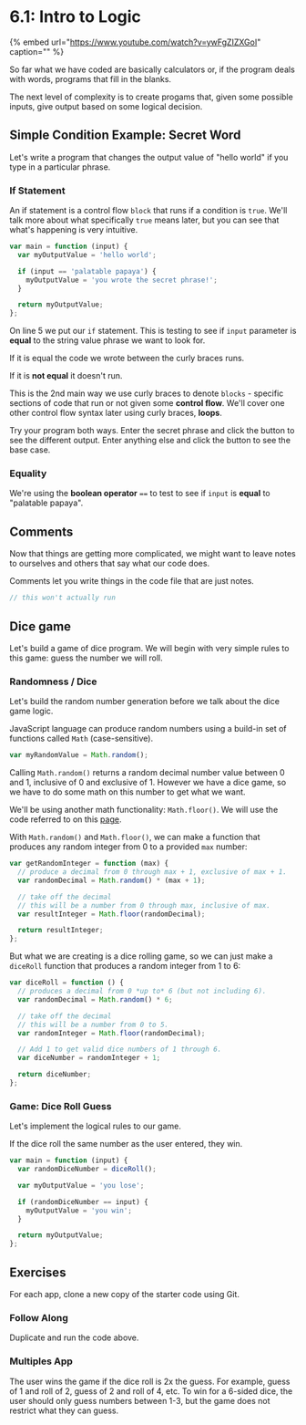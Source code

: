 # 6.1: Intro to Logic

{% embed url="https://www.youtube.com/watch?v=ywFgZIZXGoI" caption="" %}

So far what we have coded are basically calculators or, if the program deals with words, programs that fill in the blanks.

The next level of complexity is to create progams that, given some possible inputs, give output based on some logical decision.

## Simple Condition Example: Secret Word

Let's write a program that changes the output value of "hello world" if you type in a particular phrase.

### If Statement

An if statement is a control flow `block` that runs if a condition is `true`. We'll talk more about what specifically `true` means later, but you can see that what's happening is very intuitive.

```javascript
var main = function (input) {
  var myOutputValue = 'hello world';

  if (input == 'palatable papaya') {
    myOutputValue = 'you wrote the secret phrase!';
  }

  return myOutputValue;
};
```

On line 5 we put our `if` statement. This is testing to see if `input` parameter is **equal** to the string value phrase we want to look for.

If it is equal the code we wrote between the curly braces runs.

If it is **not equal** it doesn't run.

This is the 2nd main way we use curly braces to denote `blocks` - specific sections of code that run or not given some **control flow**. We'll cover one other control flow syntax later using curly braces, **loops**.

Try your program both ways. Enter the secret phrase and click the button to see the different output. Enter anything else and click the button to see the base case.

### Equality

We're using the **boolean operator** `==` to test to see if `input` is **equal** to "palatable papaya".

## Comments

Now that things are getting more complicated, we might want to leave notes to ourselves and others that say what our code does.

Comments let you write things in the code file that are just notes.

```javascript
// this won't actually run
```

## Dice game

Let's build a game of dice program. We will begin with very simple rules to this game: guess the number we will roll.

### Randomness / Dice

Let's build the random number generation before we talk about the dice game logic.

JavaScript language can produce random numbers using a build-in set of functions called `Math` \(case-sensitive\).

```javascript
var myRandomValue = Math.random();
```

Calling `Math.random()` returns a random decimal number value between 0 and 1, inclusive of 0 and exclusive of 1. However we have a dice game, so we have to do some math on this number to get what we want.

We'll be using another math functionality: `Math.floor()`. We will use the code referred to on this [page](https://developer.mozilla.org/en-US/docs/Web/JavaScript/Reference/Global_Objects/Math/random).

With `Math.random()` and `Math.floor()`, we can make a function that produces any random integer from 0 to a provided `max` number:

```javascript
var getRandomInteger = function (max) {
  // produce a decimal from 0 through max + 1, exclusive of max + 1.
  var randomDecimal = Math.random() * (max + 1);

  // take off the decimal
  // this will be a number from 0 through max, inclusive of max.
  var resultInteger = Math.floor(randomDecimal);

  return resultInteger;
};
```

But what we are creating is a dice rolling game, so we can just make a `diceRoll` function that produces a random integer from 1 to 6:

```javascript
var diceRoll = function () {
  // produces a decimal from 0 *up to* 6 (but not including 6).
  var randomDecimal = Math.random() * 6;

  // take off the decimal
  // this will be a number from 0 to 5.
  var randomInteger = Math.floor(randomDecimal);

  // Add 1 to get valid dice numbers of 1 through 6.
  var diceNumber = randomInteger + 1;

  return diceNumber;
};
```

### Game: Dice Roll Guess

Let's implement the logical rules to our game.

If the dice roll the same number as the user entered, they win.

```javascript
var main = function (input) {
  var randomDiceNumber = diceRoll();

  var myOutputValue = 'you lose';

  if (randomDiceNumber == input) {
    myOutputValue = 'you win';
  }

  return myOutputValue;
};
```

## Exercises

For each app, clone a new copy of the starter code using Git.

### **Follow Along**

Duplicate and run the code above.

### **Multiples App**

The user wins the game if the dice roll is 2x the guess. For example, guess of 1 and roll of 2, guess of 2 and roll of 4, etc. To win for a 6-sided dice, the user should only guess numbers between 1-3, but the game does not restrict what they can guess.

